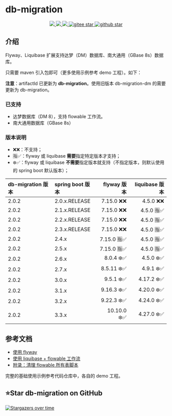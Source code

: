 # db-migration
<p align="center">
    <a target="_blank" href="https://search.maven.org/search?q=g:%22com.github.mengweijin%22%20AND%20a:%22db-migration%22">
        <img src="https://img.shields.io/maven-central/v/com.github.mengweijin/db-migration?label=db-migration&color=blue" />
    </a>
	<a target="_blank" href="https://github.com/mengweijin/db-migration/blob/master/LICENSE">
		<img src="https://img.shields.io/badge/license-Apache2.0-blue.svg" />
	</a>
	<a target="_blank" href="https://www.oracle.com/technetwork/java/javase/downloads/index.html">
		<img src="https://img.shields.io/badge/JDK-8+-green.svg" />
	</a>
	<a target="_blank" href="https://gitee.com/mengweijin/db-migration/stargazers">
		<img src="https://gitee.com/mengweijin/db-migration/badge/star.svg?theme=dark" alt='gitee star'/>
	</a>
	<a target="_blank" href='https://github.com/mengweijin/db-migration'>
		<img src="https://img.shields.io/github/stars/mengweijin/db-migration.svg?style=social" alt="github star"/>
	</a>
</p>

## 介绍
Flyway、Liquibase 扩展支持达梦（DM）数据库、南大通用（GBase 8s）数据库。

只需要 maven 引入包即可（更多使用示例参考 demo 工程）。如下：

**注意**：artifactId 已更新为 **db-migration**。使用旧版本 db-migration-dm 的需要更新为 db-migration。

### 已支持

* 达梦数据库（DM 8），支持 flowable 工作流。
* 南大通用数据库（GBase 8s）

### 版本说明

* ❌❌：不支持；
* 🈯✅：flyway 或 liquibase **需要**指定特定版本才支持；
* ❄️✅：flyway 或 liquibase **不需要**指定版本就支持（不指定版本，则默认使用的 spring boot 默认版本）；

| db-migration 版本 | spring boot 版本 |   flyway 版本 | liquibase 版本 |
|:----------------|:---------------|------------:|-------------:|
| 2.0.2           | 2.0.x.RELEASE  |   7.15.0 ❌❌ |     4.5.0 ❌❌ |
| 2.0.2           | 2.1.x.RELEASE  |   7.15.0 ❌❌ |    4.5.0 🈯✅ |
| 2.0.2           | 2.2.x.RELEASE  |   7.15.0 ❌❌ |    4.5.0 🈯✅ |
| 2.0.2           | 2.3.x.RELEASE  |   7.15.0 ❌❌ |    4.5.0 🈯✅ |
| 2.0.2           | 2.4.x          |  7.15.0 🈯✅ |    4.5.0 🈯✅ |
| 2.0.2           | 2.5.x          |  7.15.0 🈯✅ |    4.5.0 🈯✅ |
| 2.0.2           | 2.6.x          |   8.0.4 ❄️✅ |    4.5.0 ❄️✅ |
| 2.0.2           | 2.7.x          |  8.5.11 ❄️✅ |    4.9.1 ❄️✅ |
| 2.0.2           | 3.0.x          |   9.5.1 ❄️✅ |   4.17.2 ❄️✅ |
| 2.0.2           | 3.1.x          |  9.16.3 ❄️✅ |   4.20.0 ❄️✅ |
| 2.0.2           | 3.2.x          |  9.22.3 ❄️✅ |   4.24.0 ❄️✅ |
| 2.0.2           | 3.3.x          | 10.10.0 ❄️✅ |   4.27.0 ❄️✅ |

## 参考文档

* [使用 flyway](./doc/use_flyway.md)
* [使用 liquibase + flowable 工作流](./doc/use_liquibase.md)
* [附录：清理 flowable 所有表脚本](./doc/use_flowable_drop_script.md)

完整的基础使用示例参考代码仓库中，各自的 demo 工程。

## ⭐Star db-migration on GitHub

[![Stargazers over time](https://starchart.cc/mengweijin/db-migration.svg)](https://starchart.cc/mengweijin/db-migration)
